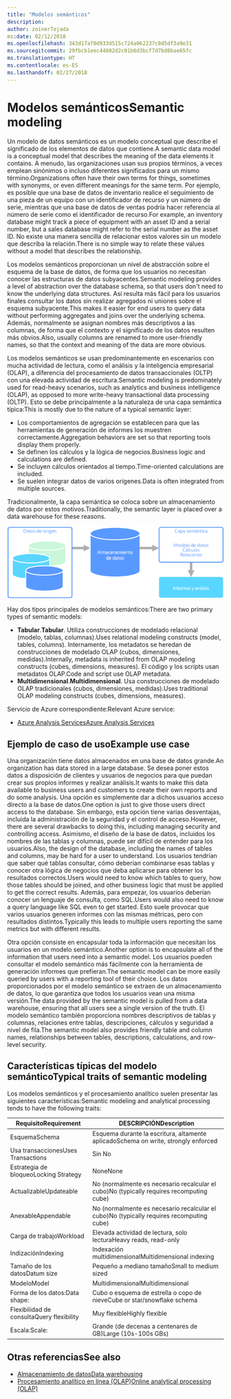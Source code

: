 ```yaml
---
title: "Modelos semánticos"
description: 
author: zoinerTejada
ms:date: 02/12/2018
ms.openlocfilehash: 343d17af0d933d515c724a062237c8d5df3a9e31
ms.sourcegitcommit: 29fbcb1eec44802d2c01b6d3bcf7d7bd0bae65fc
ms.translationtype: HT
ms.contentlocale: es-ES
ms.lasthandoff: 02/27/2018
---
```

# <a name="semantic-modeling"></a><span data-ttu-id="da5f6-102">Modelos semánticos</span><span class="sxs-lookup"><span data-stu-id="da5f6-102">Semantic modeling</span></span>

<span data-ttu-id="da5f6-103">Un modelo de datos semánticos es un modelo conceptual que describe el significado de los elementos de datos que contiene.</span><span class="sxs-lookup"><span data-stu-id="da5f6-103">A semantic data model is a conceptual model that describes the meaning of the data elements it contains.</span></span> <span data-ttu-id="da5f6-104">A menudo, las organizaciones usan sus propios términos, a veces emplean sinónimos o incluso diferentes significados para un mismo término.</span><span class="sxs-lookup"><span data-stu-id="da5f6-104">Organizations often have their own terms for things, sometimes with synonyms, or even different meanings for the same term.</span></span> <span data-ttu-id="da5f6-105">Por ejemplo, es posible que una base de datos de inventario realice el seguimiento de una pieza de un equipo con un identificador de recurso y un número de serie, mientras que una base de datos de ventas podría hacer referencia al número de serie como el identificador de recurso.</span><span class="sxs-lookup"><span data-stu-id="da5f6-105">For example, an inventory database might track a piece of equipment with an asset ID and a serial number, but a sales database might refer to the serial number as the asset ID.</span></span> <span data-ttu-id="da5f6-106">No existe una manera sencilla de relacionar estos valores sin un modelo que describa la relación.</span><span class="sxs-lookup"><span data-stu-id="da5f6-106">There is no simple way to relate these values without a model that describes the relationship.</span></span> 

<span data-ttu-id="da5f6-107">Los modelos semánticos proporcionan un nivel de abstracción sobre el esquema de la base de datos, de forma que los usuarios no necesitan conocer las estructuras de datos subyacentes.</span><span class="sxs-lookup"><span data-stu-id="da5f6-107">Semantic modeling provides a level of abstraction over the database schema, so that users don't need to know the underlying data structures.</span></span> <span data-ttu-id="da5f6-108">Así resulta más fácil para los usuarios finales consultar los datos sin realizar agregados ni uniones sobre el esquema subyacente.</span><span class="sxs-lookup"><span data-stu-id="da5f6-108">This makes it easier for end users to query data without performing aggregates and joins over the underlying schema.</span></span> <span data-ttu-id="da5f6-109">Además, normalmente se asignan nombres más descriptivos a las columnas, de forma que el contexto y el significado de los datos resulten más obvios.</span><span class="sxs-lookup"><span data-stu-id="da5f6-109">Also, usually columns are renamed to more user-friendly names, so that the context and meaning of the data are more obvious.</span></span>

<span data-ttu-id="da5f6-110">Los modelos semánticos se usan predominantemente en escenarios con mucha actividad de lectura, como el análisis y la inteligencia empresarial (OLAP), a diferencia del procesamiento de datos transaccionales (OLTP) con una elevada actividad de escritura.</span><span class="sxs-lookup"><span data-stu-id="da5f6-110">Semantic modeling is predominately used for read-heavy scenarios, such as analytics and business intelligence (OLAP), as opposed to more write-heavy transactional data processing (OLTP).</span></span> <span data-ttu-id="da5f6-111">Esto se debe principalmente a la naturaleza de una capa semántica típica:</span><span class="sxs-lookup"><span data-stu-id="da5f6-111">This is mostly due to the nature of a typical semantic layer:</span></span>

- <span data-ttu-id="da5f6-112">Los comportamientos de agregación se establecen para que las herramientas de generación de informes los muestren correctamente.</span><span class="sxs-lookup"><span data-stu-id="da5f6-112">Aggregation behaviors are set so that reporting tools display them properly.</span></span>
- <span data-ttu-id="da5f6-113">Se definen los cálculos y la lógica de negocios.</span><span class="sxs-lookup"><span data-stu-id="da5f6-113">Business logic and calculations are defined.</span></span>
- <span data-ttu-id="da5f6-114">Se incluyen cálculos orientados al tiempo.</span><span class="sxs-lookup"><span data-stu-id="da5f6-114">Time-oriented calculations are included.</span></span>
- <span data-ttu-id="da5f6-115">Se suelen integrar datos de varios orígenes.</span><span class="sxs-lookup"><span data-stu-id="da5f6-115">Data is often integrated from multiple sources.</span></span> 

<span data-ttu-id="da5f6-116">Tradicionalmente, la capa semántica se coloca sobre un almacenamiento de datos por estos motivos.</span><span class="sxs-lookup"><span data-stu-id="da5f6-116">Traditionally, the semantic layer is placed over a data warehouse for these reasons.</span></span>

![Diagrama de ejemplo de una capa semántica entre un almacenamiento de datos y una herramienta de generación de informes](./images/semantic-modeling.png)

<span data-ttu-id="da5f6-118">Hay dos tipos principales de modelos semánticos:</span><span class="sxs-lookup"><span data-stu-id="da5f6-118">There are two primary types of semantic models:</span></span>

* <span data-ttu-id="da5f6-119">**Tabular**.</span><span class="sxs-lookup"><span data-stu-id="da5f6-119">**Tabular**.</span></span> <span data-ttu-id="da5f6-120">Utiliza construcciones de modelado relacional (modelo, tablas, columnas).</span><span class="sxs-lookup"><span data-stu-id="da5f6-120">Uses relational modeling constructs (model, tables, columns).</span></span> <span data-ttu-id="da5f6-121">Internamente, los metadatos se heredan de construcciones de modelado OLAP (cubos, dimensiones, medidas).</span><span class="sxs-lookup"><span data-stu-id="da5f6-121">Internally, metadata is inherited from OLAP modeling constructs (cubes, dimensions, measures).</span></span> <span data-ttu-id="da5f6-122">El código y los scripts usan metadatos OLAP.</span><span class="sxs-lookup"><span data-stu-id="da5f6-122">Code and script use OLAP metadata.</span></span>
* <span data-ttu-id="da5f6-123">**Multidimensional**.</span><span class="sxs-lookup"><span data-stu-id="da5f6-123">**Multidimensional**.</span></span> <span data-ttu-id="da5f6-124">Usa construcciones de modelado OLAP tradicionales (cubos, dimensiones, medidas).</span><span class="sxs-lookup"><span data-stu-id="da5f6-124">Uses traditional OLAP modeling constructs (cubes, dimensions, measures).</span></span>

<span data-ttu-id="da5f6-125">Servicio de Azure correspondiente:</span><span class="sxs-lookup"><span data-stu-id="da5f6-125">Relevant Azure service:</span></span>
- [<span data-ttu-id="da5f6-126">Azure Analysis Services</span><span class="sxs-lookup"><span data-stu-id="da5f6-126">Azure Analysis Services</span></span>](https://azure.microsoft.com/services/analysis-services/)

## <a name="example-use-case"></a><span data-ttu-id="da5f6-127">Ejemplo de caso de uso</span><span class="sxs-lookup"><span data-stu-id="da5f6-127">Example use case</span></span>

<span data-ttu-id="da5f6-128">Una organización tiene datos almacenados en una base de datos grande.</span><span class="sxs-lookup"><span data-stu-id="da5f6-128">An organization has data stored in a large database.</span></span> <span data-ttu-id="da5f6-129">Se desea poner estos datos a disposición de clientes y usuarios de negocios para que puedan crear sus propios informes y realizar análisis.</span><span class="sxs-lookup"><span data-stu-id="da5f6-129">It wants to make this data available to business users and customers to create their own reports and do some analysis.</span></span> <span data-ttu-id="da5f6-130">Una opción es simplemente dar a dichos usuarios acceso directo a la base de datos.</span><span class="sxs-lookup"><span data-stu-id="da5f6-130">One option is just to give those users direct access to the database.</span></span> <span data-ttu-id="da5f6-131">Sin embargo, esta opción tiene varias desventajas, incluida la administración de la seguridad y el control de acceso.</span><span class="sxs-lookup"><span data-stu-id="da5f6-131">However, there are several drawbacks to doing this, including managing security and controlling access.</span></span> <span data-ttu-id="da5f6-132">Asimismo, el diseño de la base de datos, incluidos los nombres de las tablas y columnas, puede ser difícil de entender para los usuarios.</span><span class="sxs-lookup"><span data-stu-id="da5f6-132">Also, the design of the database, including the names of tables and columns, may be hard for a user to understand.</span></span> <span data-ttu-id="da5f6-133">Los usuarios tendrían que saber qué tablas consultar, cómo deberían combinarse esas tablas y conocer otra lógica de negocios que deba aplicarse para obtener los resultados correctos.</span><span class="sxs-lookup"><span data-stu-id="da5f6-133">Users would need to know which tables to query, how those tables should be joined, and other business logic that must be applied to get the correct results.</span></span> <span data-ttu-id="da5f6-134">Además, para empezar, los usuarios deberían conocer un lenguaje de consulta, como SQL.</span><span class="sxs-lookup"><span data-stu-id="da5f6-134">Users would also need to know a query language like SQL even to get started.</span></span> <span data-ttu-id="da5f6-135">Esto suele provocar que varios usuarios generen informes con las mismas métricas, pero con resultados distintos.</span><span class="sxs-lookup"><span data-stu-id="da5f6-135">Typically this leads to multiple users reporting the same metrics but with different results.</span></span>

<span data-ttu-id="da5f6-136">Otra opción consiste en encapsular toda la información que necesitan los usuarios en un modelo semántico.</span><span class="sxs-lookup"><span data-stu-id="da5f6-136">Another option is to encapsulate all of the information that users need into a semantic model.</span></span> <span data-ttu-id="da5f6-137">Los usuarios pueden consultar el modelo semántico más fácilmente con la herramienta de generación informes que prefieran.</span><span class="sxs-lookup"><span data-stu-id="da5f6-137">The semantic model can be more easily queried by users with a reporting tool of their choice.</span></span> <span data-ttu-id="da5f6-138">Los datos proporcionados por el modelo semántico se extraen de un almacenamiento de datos, lo que garantiza que todos los usuarios vean una misma versión.</span><span class="sxs-lookup"><span data-stu-id="da5f6-138">The data provided by the semantic model is pulled from a data warehouse, ensuring that all users see a single version of the truth.</span></span> <span data-ttu-id="da5f6-139">El modelo semántico también proporciona nombres descriptivos de tablas y columnas, relaciones entre tablas, descripciones, cálculos y seguridad a nivel de fila.</span><span class="sxs-lookup"><span data-stu-id="da5f6-139">The semantic model also provides friendly table and column names, relationships between tables, descriptions, calculations, and row-level security.</span></span>

## <a name="typical-traits-of-semantic-modeling"></a><span data-ttu-id="da5f6-140">Características típicas del modelo semántico</span><span class="sxs-lookup"><span data-stu-id="da5f6-140">Typical traits of semantic modeling</span></span>

<span data-ttu-id="da5f6-141">Los modelos semánticos y el procesamiento analítico suelen presentar las siguientes características:</span><span class="sxs-lookup"><span data-stu-id="da5f6-141">Semantic modeling and analytical processing tends to have the following traits:</span></span>

| <span data-ttu-id="da5f6-142">Requisito</span><span class="sxs-lookup"><span data-stu-id="da5f6-142">Requirement</span></span> | <span data-ttu-id="da5f6-143">DESCRIPCIÓN</span><span class="sxs-lookup"><span data-stu-id="da5f6-143">Description</span></span> |
| --- | --- |
| <span data-ttu-id="da5f6-144">Esquema</span><span class="sxs-lookup"><span data-stu-id="da5f6-144">Schema</span></span> | <span data-ttu-id="da5f6-145">Esquema durante la escritura, altamente aplicado</span><span class="sxs-lookup"><span data-stu-id="da5f6-145">Schema on write, strongly enforced</span></span>|
| <span data-ttu-id="da5f6-146">Usa transacciones</span><span class="sxs-lookup"><span data-stu-id="da5f6-146">Uses Transactions</span></span> | <span data-ttu-id="da5f6-147">Sin </span><span class="sxs-lookup"><span data-stu-id="da5f6-147">No</span></span> |
| <span data-ttu-id="da5f6-148">Estrategia de bloqueo</span><span class="sxs-lookup"><span data-stu-id="da5f6-148">Locking Strategy</span></span> | <span data-ttu-id="da5f6-149">None</span><span class="sxs-lookup"><span data-stu-id="da5f6-149">None</span></span> |
| <span data-ttu-id="da5f6-150">Actualizable</span><span class="sxs-lookup"><span data-stu-id="da5f6-150">Updateable</span></span> | <span data-ttu-id="da5f6-151">No (normalmente es necesario recalcular el cubo)</span><span class="sxs-lookup"><span data-stu-id="da5f6-151">No (typically requires recomputing cube)</span></span> |
| <span data-ttu-id="da5f6-152">Anexable</span><span class="sxs-lookup"><span data-stu-id="da5f6-152">Appendable</span></span> | <span data-ttu-id="da5f6-153">No (normalmente es necesario recalcular el cubo)</span><span class="sxs-lookup"><span data-stu-id="da5f6-153">No (typically requires recomputing cube)</span></span> |
| <span data-ttu-id="da5f6-154">Carga de trabajo</span><span class="sxs-lookup"><span data-stu-id="da5f6-154">Workload</span></span> | <span data-ttu-id="da5f6-155">Elevada actividad de lectura, solo lectura</span><span class="sxs-lookup"><span data-stu-id="da5f6-155">Heavy reads, read-only</span></span> |
| <span data-ttu-id="da5f6-156">Indización</span><span class="sxs-lookup"><span data-stu-id="da5f6-156">Indexing</span></span> | <span data-ttu-id="da5f6-157">Indexación multidimensional</span><span class="sxs-lookup"><span data-stu-id="da5f6-157">Multidimensional indexing</span></span> |
| <span data-ttu-id="da5f6-158">Tamaño de los datos</span><span class="sxs-lookup"><span data-stu-id="da5f6-158">Datum size</span></span> | <span data-ttu-id="da5f6-159">Pequeño a mediano tamaño</span><span class="sxs-lookup"><span data-stu-id="da5f6-159">Small to medium sized</span></span> |
| <span data-ttu-id="da5f6-160">Modelo</span><span class="sxs-lookup"><span data-stu-id="da5f6-160">Model</span></span> | <span data-ttu-id="da5f6-161">Multidimensional</span><span class="sxs-lookup"><span data-stu-id="da5f6-161">Multidimensional</span></span> |
| <span data-ttu-id="da5f6-162">Forma de los datos:</span><span class="sxs-lookup"><span data-stu-id="da5f6-162">Data shape:</span></span>| <span data-ttu-id="da5f6-163">Cubo o esquema de estrella o copo de nieve</span><span class="sxs-lookup"><span data-stu-id="da5f6-163">Cube or star/snowflake schema</span></span> |
| <span data-ttu-id="da5f6-164">Flexibilidad de consulta</span><span class="sxs-lookup"><span data-stu-id="da5f6-164">Query flexibility</span></span> | <span data-ttu-id="da5f6-165">Muy flexible</span><span class="sxs-lookup"><span data-stu-id="da5f6-165">Highly flexible</span></span> |
| <span data-ttu-id="da5f6-166">Escala:</span><span class="sxs-lookup"><span data-stu-id="da5f6-166">Scale:</span></span> | <span data-ttu-id="da5f6-167">Grande (de decenas a centenares de GB)</span><span class="sxs-lookup"><span data-stu-id="da5f6-167">Large (10s-100s GBs)</span></span> |

## <a name="see-also"></a><span data-ttu-id="da5f6-168">Otras referencias</span><span class="sxs-lookup"><span data-stu-id="da5f6-168">See also</span></span>

- [<span data-ttu-id="da5f6-169">Almacenamiento de datos</span><span class="sxs-lookup"><span data-stu-id="da5f6-169">Data warehousing</span></span>](../scenarios/data-warehousing.md)
- [<span data-ttu-id="da5f6-170">Procesamiento analítico en línea (OLAP)</span><span class="sxs-lookup"><span data-stu-id="da5f6-170">Online analytical processing (OLAP)</span></span>](../scenarios/online-analytical-processing.md)
